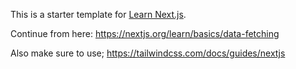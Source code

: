 This is a starter template for [Learn Next.js](https://nextjs.org/learn).


Continue from here: https://nextjs.org/learn/basics/data-fetching

Also make sure to use; https://tailwindcss.com/docs/guides/nextjs
